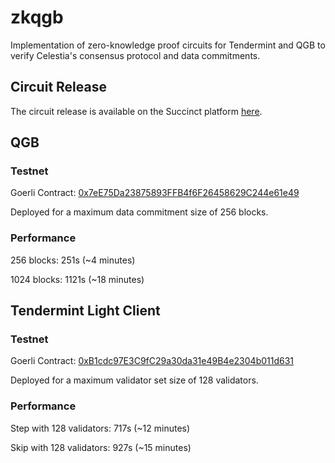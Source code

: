 # zkqgb
Implementation of zero-knowledge proof circuits for Tendermint and QGB to verify Celestia's consensus protocol and data commitments.

## Circuit Release
The circuit release is available on the Succinct platform [here](https://alpha.succinct.xyz/succinctlabs/zkqgb/releases).

## QGB
### Testnet
Goerli Contract: [0x7eE75Da23875893FFB4f6F26458629C244e61e49](https://goerli.etherscan.io/address/0x7eE75Da23875893FFB4f6F26458629C244e61e49)

Deployed for a maximum data commitment size of 256 blocks.

### Performance
256 blocks: 251s (~4 minutes)

1024 blocks: 1121s (~18 minutes)

## Tendermint Light Client
### Testnet
Goerli Contract: [0xB1cdc97E3C9fC29a30da31e49B4e2304b011d631](https://goerli.etherscan.io/address/0xB1cdc97E3C9fC29a30da31e49B4e2304b011d631)

Deployed for a maximum validator set size of 128 validators.

### Performance
Step with 128 validators: 717s (~12 minutes)

Skip with 128 validators: 927s (~15 minutes) 